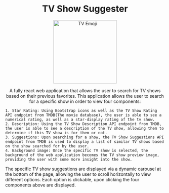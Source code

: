 <h1 align ="center"> 
    TV Show Suggester 
</h1>

<p align="center">
    <img width="200" src="https://em-content.zobj.net/thumbs/160/apple/76/television_1f4fa.png" alt="TV Emoji">
</p>




<p align="center">
A fully react web application that allows the user to search for TV shows based on their previous favorites. This application allows the user to search for a specific show in order to view four components:
    
    1. Star Rating: Using Bootstrap icons as well as the TV Show Rating API endpoint from TMDB(The movie database), the user is able to see a numerical rating, as well as a star-display rating of the tv show.
    2. Description: Using the TV Show Description API endpoint from TMDB, the user is able to see a description of the TV show, allowing them to determine if this TV show is for them or not.
    3. Suggestions: Upon searching for a show, the TV Show Suggestions API endpoint from TMDB is used to display a list of similar TV shows based on the show searched for by the user.
    4. Background image: Once the specific TV show is selected, the background of the web application becomes the TV show preview image, providing the user with some more insight into the show.

The specific TV show suggestions are displayed via a dynamic carousel at the bottom of the page, allowing the user to scroll horizontally to view different options. Each option is clickable, upon clicking the four components above are displayed.

</p>


